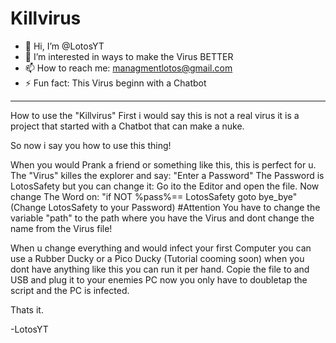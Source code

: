 # Killvirus

- 👋 Hi, I’m @LotosYT
- 👀 I’m interested in ways to make the Virus BETTER
- 📫 How to reach me: managmentlotos@gmail.com
- ⚡ Fun fact: This Virus beginn with a Chatbot

______________________________________________________________

How to use the "Killvirus"
First i would say this is not a real virus it is a project that started with a Chatbot that can make a nuke.

So now i say you how to use this thing!

When you would Prank a friend or something like this, this is perfect for u.
The "Virus" killes the explorer and say: "Enter a Password" 
The Password is LotosSafety but you can change it: Go ito the Editor and open the file. Now change The Word on: "if NOT %pass%== LotosSafety goto bye_bye" (Change LotosSafety to your Password)
#Attention
You have to change the variable "path" to the path where you have the Virus and dont change the name from the Virus file!


When u change everything and would infect your first Computer you can use a Rubber Ducky or a Pico Ducky (Tutorial cooming soon)
when you dont have anything like this you can run it per hand. Copie the file to and USB and plug it to your enemies PC now you only have to doubletap the script and the PC is infected.

Thats it.

-LotosYT
